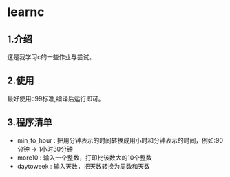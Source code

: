 # learnc
## 1.介绍
这是我学习c的一些作业与尝试。
## 2.使用
最好使用c99标准,编译后运行即可。
## 3.程序清单
- min_to_hour : 把用分钟表示的时间转换成用小时和分钟表示的时间，例如:90分钟 → 1小时30分钟 
- more10 : 输入一个整数，打印比该数大的10个整数
- daytoweek : 输入天数，把天数转换为周数和天数
